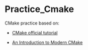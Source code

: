 # Practice_Cmake
CMake practice based on:

- [CMake official tutorial](https://cmake.org/cmake/help/v3.25/guide/tutorial/index.html)

- [An Introduction to Modern CMake](https://cliutils.gitlab.io/modern-cmake/)
